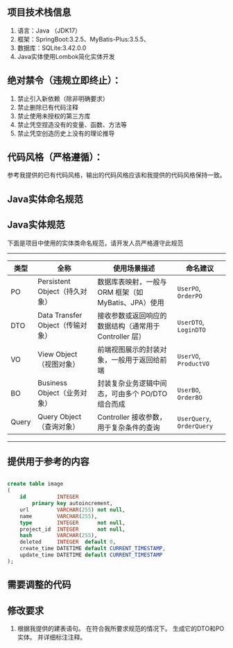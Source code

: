 ## 项目技术栈信息

1. 语言：Java （JDK17）
2. 框架：SpringBoot:3.2.5、MyBatis-Plus:3.5.5、
3. 数据库：SQLite:3.42.0.0
4. Java实体使用Lombok简化实体开发

## 绝对禁令（违规立即终止）：

1. 禁止引入新依赖（除非明确要求）
2. 禁止删除已有代码注释
3. 禁止使用未授权的第三方库
4. 禁止凭空捏造没有的变量、函数、方法等
5. 禁止凭空创造历史上没有的理论推导

## 代码风格（严格遵循）：

参考我提供的已有代码风格，输出的代码风格应该和我提供的代码风格保持一致。

## Java实体命名规范

## Java实体规范

下面是项目中使用的实体类命名规范，请开发人员严格遵守此规范

---

| 类型    | 全称                         | 使用场景描述                             | 命名建议                      |
|-------|----------------------------|------------------------------------|---------------------------|
| PO    | Persistent Object（持久对象）    | 数据库表映射，一般与 ORM 框架（如 MyBatis、JPA）使用 | `UserPO`, `OrderPO`       |
| DTO   | Data Transfer Object（传输对象） | 接收参数或返回响应的数据结构（通常用于 Controller 层）  | `UserDTO`, `LoginDTO`     |
| VO    | View Object（视图对象）          | 前端视图展示的封装对象，一般用于返回给前端              | `UserVO`, `ProductVO`     |
| BO    | Business Object（业务对象）      | 封装复杂业务逻辑中间态，可由多个 PO/DTO 组合而成       | `UserBO`, `OrderBO`       |
| Query | Query Object（查询对象）         | Controller 接收参数，用于复杂条件的查询          | `UserQuery`, `OrderQuery` |

---

## 提供用于参考的内容

```sql

create table image
(
    id          INTEGER
        primary key autoincrement,
    url         VARCHAR(255) not null,
    name        VARCHAR(255),
    type        INTEGER      not null,
    project_id  INTEGER      not null,
    hash        VARCHAR(255),
    deleted     INTEGER  default 0,
    create_time DATETIME default CURRENT_TIMESTAMP,
    update_time DATETIME default CURRENT_TIMESTAMP
);

```

## 需要调整的代码

## 修改要求

1. 根据我提供的建表语句。 在符合我所要求规范的情况下。 生成它的DTO和PO实体。 并详细标注注释。 
